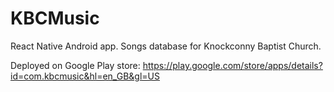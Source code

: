 # KBCMusic

React Native Android app. Songs database for Knockconny Baptist Church.

Deployed on Google Play store: https://play.google.com/store/apps/details?id=com.kbcmusic&hl=en_GB&gl=US
